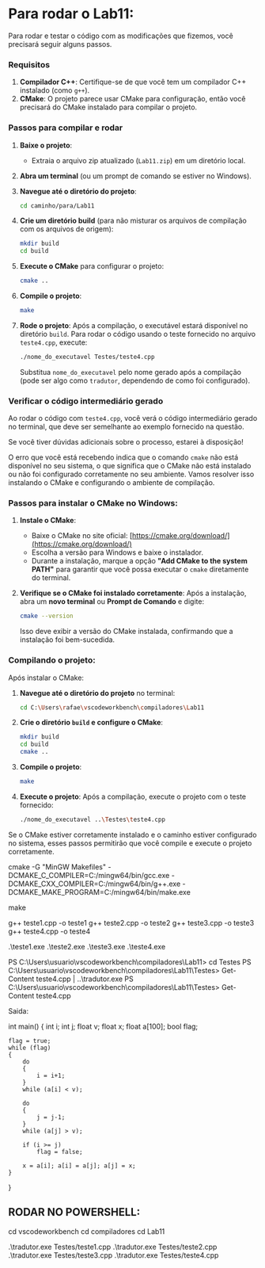 # Para rodar o Lab11: 

Para rodar e testar o código com as modificações que fizemos, você precisará seguir alguns passos.
### Requisitos
1. **Compilador C++**: Certifique-se de que você tem um compilador C++ instalado (como `g++`).
2. **CMake**: O projeto parece usar CMake para configuração, então você precisará do CMake instalado para compilar o projeto.

### Passos para compilar e rodar

1. **Baixe o projeto**:
   - Extraia o arquivo zip atualizado (`Lab11.zip`) em um diretório local.

2. **Abra um terminal** (ou um prompt de comando se estiver no Windows).

3. **Navegue até o diretório do projeto**:
   ```bash
   cd caminho/para/Lab11
   ```

4. **Crie um diretório build** (para não misturar os arquivos de compilação com os arquivos de origem):
   ```bash
   mkdir build
   cd build
   ```

5. **Execute o CMake** para configurar o projeto:
   ```bash
   cmake ..
   ```

6. **Compile o projeto**:
   ```bash
   make
   ```

7. **Rode o projeto**:
   Após a compilação, o executável estará disponível no diretório `build`. Para rodar o código usando o teste fornecido no arquivo `teste4.cpp`, execute:
   ```bash
   ./nome_do_executavel Testes/teste4.cpp
   ```

   Substitua `nome_do_executavel` pelo nome gerado após a compilação (pode ser algo como `tradutor`, dependendo de como foi configurado).

### Verificar o código intermediário gerado
Ao rodar o código com `teste4.cpp`, você verá o código intermediário gerado no terminal, que deve ser semelhante ao exemplo fornecido na questão.

Se você tiver dúvidas adicionais sobre o processo, estarei à disposição!


O erro que você está recebendo indica que o comando `cmake` não está disponível no seu sistema, o que significa que o CMake não está instalado ou não foi configurado corretamente no seu ambiente. Vamos resolver isso instalando o CMake e configurando o ambiente de compilação.

### Passos para instalar o CMake no Windows:

1. **Instale o CMake**:
   - Baixe o CMake no site oficial: [https://cmake.org/download/](https://cmake.org/download/)
   - Escolha a versão para Windows e baixe o instalador.
   - Durante a instalação, marque a opção **"Add CMake to the system PATH"** para garantir que você possa executar o `cmake` diretamente do terminal.

2. **Verifique se o CMake foi instalado corretamente**:
   Após a instalação, abra um **novo terminal** ou **Prompt de Comando** e digite:
   ```bash
   cmake --version
   ```
   Isso deve exibir a versão do CMake instalada, confirmando que a instalação foi bem-sucedida.

### Compilando o projeto:

Após instalar o CMake:

1. **Navegue até o diretório do projeto** no terminal:
   ```bash
   cd C:\Users\rafae\vscodeworkbench\compiladores\Lab11
   ```

2. **Crie o diretório `build` e configure o CMake**:
   ```bash
   mkdir build
   cd build
   cmake ..
   ```

3. **Compile o projeto**:
   ```bash
   make
   ```

4. **Execute o projeto**:
   Após a compilação, execute o projeto com o teste fornecido:
   ```bash
   ./nome_do_executavel ..\Testes\teste4.cpp
   ```

Se o CMake estiver corretamente instalado e o caminho estiver configurado no sistema, esses passos permitirão que você compile e execute o projeto corretamente.


cmake -G "MinGW Makefiles" -DCMAKE_C_COMPILER=C:/mingw64/bin/gcc.exe -DCMAKE_CXX_COMPILER=C:/mingw64/bin/g++.exe -DCMAKE_MAKE_PROGRAM=C:/mingw64/bin/make.exe

make


g++ teste1.cpp -o teste1
g++ teste2.cpp -o teste2
g++ teste3.cpp -o teste3
g++ teste4.cpp -o teste4

.\teste1.exe
.\teste2.exe
.\teste3.exe
.\teste4.exe


PS C:\Users\usuario\vscodeworkbench\compiladores\Lab11> cd Testes
PS C:\Users\usuario\vscodeworkbench\compiladores\Lab11\Testes> Get-Content teste4.cpp | ..\tradutor.exe
PS C:\Users\usuario\vscodeworkbench\compiladores\Lab11\Testes> Get-Content teste4.cpp

Saida:

int main()
{
    int i; int j; float v; float x; float a[100]; bool flag;

    flag = true;
    while (flag)
    {
        do
        {
            i = i+1;
        }
        while (a[i] < v);

        do
        {
            j = j-1;
        }
        while (a[j] > v);

        if (i >= j)
            flag = false;

        x = a[i]; a[i] = a[j]; a[j] = x;
    }
}


## RODAR NO POWERSHELL:

cd vscodeworkbench
cd compiladores
cd Lab11

.\tradutor.exe Testes/teste1.cpp
.\tradutor.exe Testes/teste2.cpp
.\tradutor.exe Testes/teste3.cpp
.\tradutor.exe Testes/teste4.cpp
